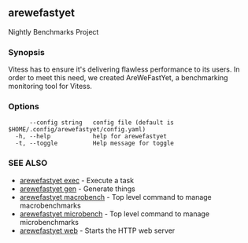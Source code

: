 ## arewefastyet

Nightly Benchmarks Project

### Synopsis

Vitess has to ensure it's delivering flawless performance to its users. In order to meet this need, we created AreWeFastYet, a benchmarking monitoring tool for Vitess.

### Options

```
      --config string   config file (default is $HOME/.config/arewefastyet/config.yaml)
  -h, --help            help for arewefastyet
  -t, --toggle          Help message for toggle
```

### SEE ALSO

* [arewefastyet exec](arewefastyet_exec.md)	 - Execute a task
* [arewefastyet gen](arewefastyet_gen.md)	 - Generate things
* [arewefastyet macrobench](arewefastyet_macrobench.md)	 - Top level command to manage macrobenchmarks
* [arewefastyet microbench](arewefastyet_microbench.md)	 - Top level command to manage microbenchmarks
* [arewefastyet web](arewefastyet_web.md)	 - Starts the HTTP web server

